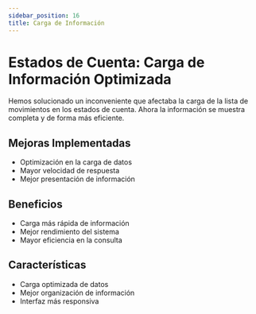 ```yaml
---
sidebar_position: 16
title: Carga de Información
---
```


# Estados de Cuenta: Carga de Información Optimizada

Hemos solucionado un inconveniente que afectaba la carga de la lista de movimientos en los estados de cuenta. Ahora la información se muestra completa y de forma más eficiente.

## Mejoras Implementadas

- Optimización en la carga de datos
- Mayor velocidad de respuesta
- Mejor presentación de información

## Beneficios

- Carga más rápida de información
- Mejor rendimiento del sistema
- Mayor eficiencia en la consulta

## Características

- Carga optimizada de datos
- Mejor organización de información
- Interfaz más responsiva 